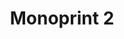 ---
ee_id: '214'
site: '1'
type: '2'
long_id: 2008-013 Monoprint 2
url: 2008-013-monoprint-2
title: 'Monoprint 2 '
year: '2008'
medium: Unique three-color process silkscreen on custom watermarked paper
commission:
dims: 42 x 32 inches
pitch: Poorly done C-M-Y silkscreens.
ps:
live_url:
related:
youtube:
imgs: Monoprint-2-2008-013-full-database-ih.jpg
subheading:
display_year: '2008'
download:
add_credit:
add_credits:
related_code:
layout: things-i-made
---